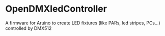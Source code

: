 # OpenDMXledController
A firmware for Aruino to create LED fixtures (like PARs, led stripes, PCs...) controlled by DMX512
